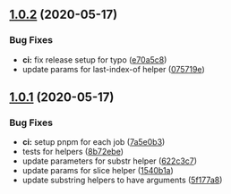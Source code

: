 ## [1.0.2](https://github.com/rajasegar/ember-voca/compare/v1.0.1...v1.0.2) (2020-05-17)


### Bug Fixes

* **ci:** fix release setup for typo ([e70a5c8](https://github.com/rajasegar/ember-voca/commit/e70a5c83def453cf21f89cfa4259d94ca3a4533e))
* update params for last-index-of helper ([075719e](https://github.com/rajasegar/ember-voca/commit/075719e235fbc767d4ba5c88b1dcf5c3b727af45))

## [1.0.1](https://github.com/rajasegar/ember-voca/compare/v1.0.0...v1.0.1) (2020-05-17)


### Bug Fixes

* **ci:** setup pnpm for each job ([7a5e0b3](https://github.com/rajasegar/ember-voca/commit/7a5e0b3317c699502f4a35c17e8268af95b261ff))
* tests for helpers ([8b72ebe](https://github.com/rajasegar/ember-voca/commit/8b72ebe4e4b99cc5a8b66d2c186c22c881fe8674))
* update parameters for substr helper ([622c3c7](https://github.com/rajasegar/ember-voca/commit/622c3c73627096b0c043cd142ae651d6e690f51d))
* update params for slice helper ([1540b1a](https://github.com/rajasegar/ember-voca/commit/1540b1acec69cef73dd90b8cda16bd5634fde2c6))
* update substring helpers to have arguments ([5f177a8](https://github.com/rajasegar/ember-voca/commit/5f177a8e18ae1189e72344ff882c32bf88bc154a))
